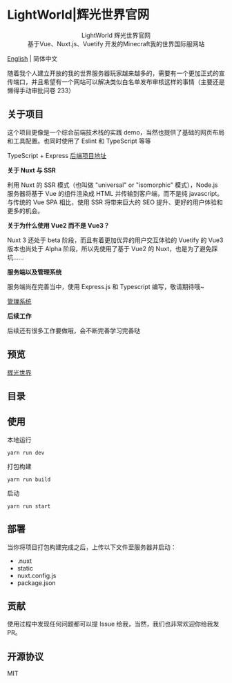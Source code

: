 # LightWorld|辉光世界官网

<p style="text-align:center;">
    <img alt="" src="https://cdn.yihuiblog.top/images/logo.e536265.png"/><br>
    LightWorld 辉光世界官网<br/>
    基于Vue、Nuxt.js、Vuetify 开发的Minecraft我的世界国际服网站
<p/>

[English](https://github.com/MoMeak9/MC-official-website/blob/master/README.en.md) | 简体中文

随着我个人建立开放的我的世界服务器玩家越来越多的，需要有一个更加正式的宣传端口，并且希望有一个网站可以解决类似白名单发布审核这样的事情（主要还是懒得手动审批问卷 233）

## 关于项目

这个项目更像是一个综合前端技术栈的实践 demo，当然也提供了基础的网页布局和工具配置。也同时使用了 Eslint 和 TypeScript 等等

TypeScript + Express [后端项目地址](https://github.com/MoMeak9/MC-official-website-service)

**关于 Nuxt 与 SSR**

利用 Nuxt 的 SSR 模式（也叫做 "universal" or "isomorphic" 模式），Node.js 服务器将基于 Vue 的组件渲染成 HTML 并传输到客户端，而不是纯 javascript。与传统的 Vue SPA 相比，使用 SSR 将带来巨大的 SEO 提升、更好的用户体验和更多的机会。

**关于为什么使用 Vue2 而不是 Vue3？**

Nuxt 3 还处于 beta 阶段，而且有着更加优异的用户交互体验的 Vuetify 的 Vue3 版本也尚处于 Alpha 阶段，所以先使用了基于 Vue2 的 Nuxt，也是为了避免踩坑......

**服务端以及管理系统**

服务端尚在完善当中，使用 Express.js 和 Typescript 编写，敬请期待哦~

[管理系统](https://github.com/MoMeak9/MC-official-website-CMS)

**后续工作**

后续还有很多工作要做哦，会不断完善学习完善哒

## 预览

[辉光世界](https://lwmc.net)

## 目录

## 使用

本地运行

```shell
yarn run dev
```

打包构建

```shell
yarn run build
```

启动

```shell
yarn run start
```

## 部署

当你将项目打包构建完成之后，上传以下文件至服务器并启动：

- .nuxt
- static
- nuxt.config.js
- package.json

## 贡献

使用过程中发现任何问题都可以提 Issue 给我，当然，我们也非常欢迎你给我发 PR。

## 开源协议

MIT
